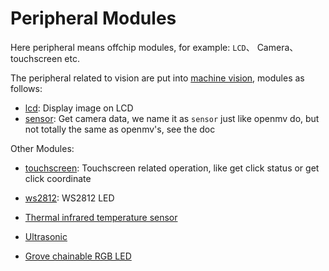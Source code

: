 Peripheral Modules
======

Here peripheral means offchip modules, for example: `LCD`、 Camera、 touchscreen etc.

The peripheral related to vision are put into [machine vision]((../machine_vision/README.md)), modules as follows:

* [lcd](../machine_vision/lcd.md): Display image on LCD
* [sensor](../machine_vision/sensor.md): Get camera data, we name it as `sensor` just like openmv do, but not totally the same as openmv's, see the doc

Other Modules:

* [touchscreen](./touchscreen.md): Touchscreen related operation, like get click status or get click coordinate

* [ws2812](./ws2812.md): WS2812 LED
* [Thermal infrared temperature sensor](./htpa.md)
* [Ultrasonic](./ultrasonic.md)
* [Grove chainable RGB LED](./grove_chainable_rgb_led.md)





